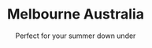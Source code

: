 ---
layout: product-travel-guides
slug: melbourne-australia
title: Melbourne Australia
subtitle: Perfect for your summer down under
description: Lorem ipsum dolor sit amet consectetur adipisicing elit. Eum, id quod corporis magni ipsam omnis labore sit commodi cum. Quos, consequatur accusantium? Ut corporis qui architecto. Labore nisi alias placeat.
price: 25
featured-image: /uploads/travel/travel-8.jpg
gallery: 
  - image: /uploads/presets/ocean-blues-before-1.jpg
    alt-text: /uploads/presets/ocean-blues-after-1.jpg
  - image: /uploads/presets/ocean-blues-before-2.jpg
    alt-text: /uploads/presets/ocean-blues-after-2.jpg
  - image: /uploads/presets/ocean-blues-before-3.jpg
    alt-text: /uploads/presets/ocean-blues-after-3.jpg
  - image: /uploads/presets/ocean-blues-before-4.jpg
    alt-text: /uploads/presets/ocean-blues-after-4.jpg
  - image: /uploads/presets/ocean-blues-before-5.jpg
    alt-text: /uploads/presets/ocean-blues-after-5.jpg
  - image: /uploads/presets/ocean-blues-before-6.jpg
    alt-text: /uploads/presets/ocean-blues-after-6.jpg
table-of-contents: 
  - title: Where to eat
    description: This is an answer that's only shown when you click on it. 
  - title: Where to sleep
    description: This is an answer that's only shown when you click on it. 
  - title: Where to play
    description: This is an answer that's only shown when you click on it. 
  - title: Where to drink
    description: This is an answer that's only shown when you click on it. 
---